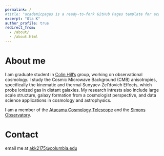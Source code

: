 ```yaml
---
permalink: /
#title: "academicpages is a ready-to-fork GitHub Pages template for academic personal websites"
excerpt: "Ola K"
author_profile: true
redirect_from:
  - /about/
  - /about.html
---
```

About me
======
I am graduate student in [Colin Hill’s](http://user.astro.columbia.edu/~jch/) group, working on observational cosmology. I study the Cosmic Microwave Background (CMB) anisotropies, specifically the kinematic and thermal Sunyaev-Zel’dovich Effects, which probe ionized gas in distant galaxies. My research intrests also include large scale structure, galaxy formation from a cosmologist perspective, and data science applications in cosmology and astrophysics.

I am a member of the [Atacama Cosmology Telescope](https://act.princeton.edu/) and the [Simons Observatory](https://simonsobservatory.org/).

<!-- I got my BA in Physics from University of Pennsylvania in 2019. -->

Contact
======

email me at akk2175@columbia.edu
